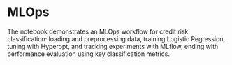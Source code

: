 # MLOps
The notebook demonstrates an MLOps workflow for credit risk classification: loading and preprocessing data, training Logistic Regression, tuning with Hyperopt, and tracking experiments with MLflow, ending with performance evaluation using key classification metrics.
